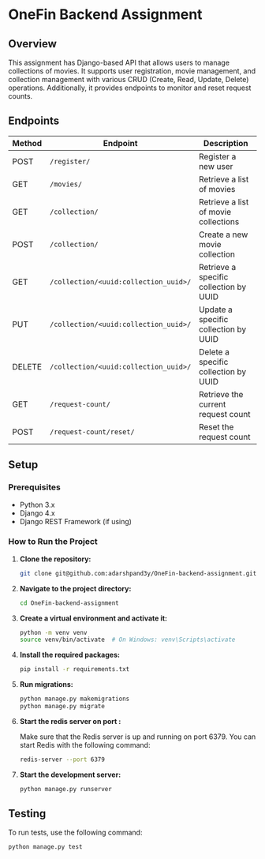 
# OneFin Backend Assignment

## Overview

This assignment has Django-based API that allows users to manage collections of movies. It supports user registration, movie management, and collection management with various CRUD (Create, Read, Update, Delete) operations. Additionally, it provides endpoints to monitor and reset request counts.

## Endpoints

| Method | Endpoint                              | Description                                     |
|--------|---------------------------------------|-------------------------------------------------|
| POST   | `/register/`                          | Register a new user                             |
| GET    | `/movies/`                            | Retrieve a list of movies                       |
| GET    | `/collection/`                        | Retrieve a list of movie collections            |
| POST   | `/collection/`                        | Create a new movie collection                   |
| GET    | `/collection/<uuid:collection_uuid>/` | Retrieve a specific collection by UUID          |
| PUT    | `/collection/<uuid:collection_uuid>/` | Update a specific collection by UUID            |
| DELETE | `/collection/<uuid:collection_uuid>/` | Delete a specific collection by UUID            |
| GET    | `/request-count/`                     | Retrieve the current request count              |
| POST   | `/request-count/reset/`               | Reset the request count                         |

## Setup

### Prerequisites

- Python 3.x
- Django 4.x
- Django REST Framework (if using)

### How to Run the Project

1. **Clone the repository:**

    ```bash
    git clone git@github.com:adarshpand3y/OneFin-backend-assignment.git
    ```

2. **Navigate to the project directory:**

    ```bash
    cd OneFin-backend-assignment
    ```

3. **Create a virtual environment and activate it:**

    ```bash
    python -m venv venv
    source venv/bin/activate  # On Windows: venv\Scripts\activate
    ```

4. **Install the required packages:**

    ```bash
    pip install -r requirements.txt
    ```

5. **Run migrations:**

    ```bash
    python manage.py makemigrations
    python manage.py migrate
    ```

6. **Start the redis server on port :**
    
    Make sure that the Redis server is up and running on port 6379. You can start Redis with the following command:

    ```bash
    redis-server --port 6379
    ```

7. **Start the development server:**

    ```bash
    python manage.py runserver
    ```

## Testing

To run tests, use the following command:

```bash
python manage.py test
